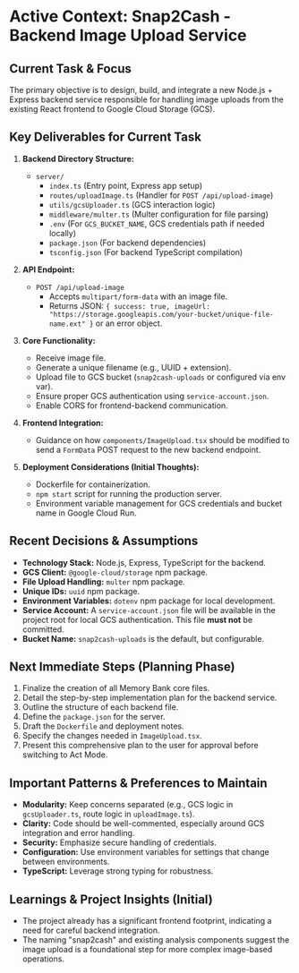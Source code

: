 # Active Context: Snap2Cash - Backend Image Upload Service

## Current Task & Focus

The primary objective is to design, build, and integrate a new Node.js + Express backend service responsible for handling image uploads from the existing React frontend to Google Cloud Storage (GCS).

## Key Deliverables for Current Task

1.  **Backend Directory Structure:**
    *   `server/`
        *   `index.ts` (Entry point, Express app setup)
        *   `routes/uploadImage.ts` (Handler for `POST /api/upload-image`)
        *   `utils/gcsUploader.ts` (GCS interaction logic)
        *   `middleware/multer.ts` (Multer configuration for file parsing)
        *   `.env` (For `GCS_BUCKET_NAME`, GCS credentials path if needed locally)
        *   `package.json` (For backend dependencies)
        *   `tsconfig.json` (For backend TypeScript compilation)

2.  **API Endpoint:**
    *   `POST /api/upload-image`
        *   Accepts `multipart/form-data` with an image file.
        *   Returns JSON: `{ success: true, imageUrl: "https://storage.googleapis.com/your-bucket/unique-file-name.ext" }` or an error object.

3.  **Core Functionality:**
    *   Receive image file.
    *   Generate a unique filename (e.g., UUID + extension).
    *   Upload file to GCS bucket (`snap2cash-uploads` or configured via env var).
    *   Ensure proper GCS authentication using `service-account.json`.
    *   Enable CORS for frontend-backend communication.

4.  **Frontend Integration:**
    *   Guidance on how `components/ImageUpload.tsx` should be modified to send a `FormData` POST request to the new backend endpoint.

5.  **Deployment Considerations (Initial Thoughts):**
    *   Dockerfile for containerization.
    *   `npm start` script for running the production server.
    *   Environment variable management for GCS credentials and bucket name in Google Cloud Run.

## Recent Decisions & Assumptions

*   **Technology Stack:** Node.js, Express, TypeScript for the backend.
*   **GCS Client:** `@google-cloud/storage` npm package.
*   **File Upload Handling:** `multer` npm package.
*   **Unique IDs:** `uuid` npm package.
*   **Environment Variables:** `dotenv` npm package for local development.
*   **Service Account:** A `service-account.json` file will be available in the project root for local GCS authentication. This file **must not** be committed.
*   **Bucket Name:** `snap2cash-uploads` is the default, but configurable.

## Next Immediate Steps (Planning Phase)

1.  Finalize the creation of all Memory Bank core files.
2.  Detail the step-by-step implementation plan for the backend service.
3.  Outline the structure of each backend file.
4.  Define the `package.json` for the server.
5.  Draft the `Dockerfile` and deployment notes.
6.  Specify the changes needed in `ImageUpload.tsx`.
7.  Present this comprehensive plan to the user for approval before switching to Act Mode.

## Important Patterns & Preferences to Maintain

*   **Modularity:** Keep concerns separated (e.g., GCS logic in `gcsUploader.ts`, route logic in `uploadImage.ts`).
*   **Clarity:** Code should be well-commented, especially around GCS integration and error handling.
*   **Security:** Emphasize secure handling of credentials.
*   **Configuration:** Use environment variables for settings that change between environments.
*   **TypeScript:** Leverage strong typing for robustness.

## Learnings & Project Insights (Initial)

*   The project already has a significant frontend footprint, indicating a need for careful backend integration.
*   The naming "snap2cash" and existing analysis components suggest the image upload is a foundational step for more complex image-based operations.
